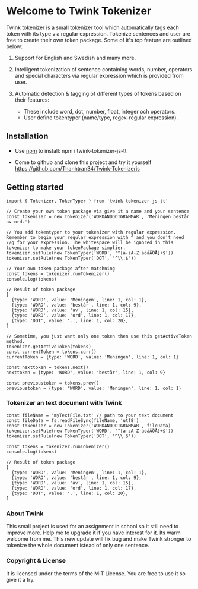 # Welcome to Twink Tokenizer

Twink tokenizer is a small tokenizer tool which automatically tags each token with its type via regular expression. 
Tokenize sentences and user are free to create their own token package. Some of it's top feature are outlined below:
1. Support for English and Swedish and many more.
2. Intelligent tokenization of sentence containing words, number, operators and special characters via regular expression which is provided from user.
3. Automatic detection & tagging of different types of tokens based on their features:

    - These include word, dot, number, float, integer och operators.
    - User define tokentyper (name/type, regex-regular expression).

## Installation

- Use [npm](https://www.npmjs.com/package/twink-tokenizer-js-tt) to install:
npm i twink-tokenizer-js-tt

- Come to github and clone this project and try it yourself
https://github.com/Thanhtran34/Twink-Tokenizerjs


## Getting started

```
import { Tokenizer, TokenTyper } from 'twink-tokenizer-js-tt'

// Create your own token package via give it a name and your sentence
const tokenizer = new Tokenizer('WORDANDDOTGRAMMAR', 'Meningen består av ord.')

// You add tokentyper to your tokenizer with regular expression. Remember to begin your regular expression with ^ and you don't need //g for your expression. The whitespace will be ignored in this tokenizer to make your tokenPackage simplier.
tokenizer.setRule(new TokenTyper('WORD', '^[a-zA-Z|äöåÄÖÅ]+$'))
tokenizer.setRule(new TokenTyper('DOT', '^\\.$'))

// Your own token package after matchning
const tokens = tokenizer.runTokenizer()
console.log(tokens)

// Result of token package
[
  {type: 'WORD', value: 'Meningen', line: 1, col: 1},
  {type: 'WORD', value: 'består', line: 1, col: 9},
  {type: 'WORD', value: 'av', line: 1, col: 15},
  {type: 'WORD', value: 'ord', line: 1, col: 17},
  {type: 'DOT', value: '.', line: 1, col: 20},
]

// Sometime, you just want only one token then use this getActiveToken method.
tokenizer.getActiveToken(tokens)
const currentToken = tokens.curr()
currentToken = {type: 'WORD', value: 'Meningen', line: 1, col: 1}

const nexttoken = tokens.next()
nexttoken = {type: 'WORD', value: 'består', line: 1, col: 9}

const previoustoken = tokens.prev()
previoustoken = {type: 'WORD', value: 'Meningen', line: 1, col: 1}

```

### Tokenizer an text document with Twink
```
const fileName = 'myTextFile.txt' // path to your text document
const fileData = fs.readFileSync(fileName, 'utf8')
const tokenizer = new Tokenizer('WORDANDDOTGRAMMAR', fileData)
tokenizer.setRule(new TokenTyper('WORD', '^[a-zA-Z|äöåÄÖÅ]+$'))
tokenizer.setRule(new TokenTyper('DOT', '^\\.$'))

const tokens = tokenizer.runTokenizer()
console.log(tokens)

// Result of token package
[
  {type: 'WORD', value: 'Meningen', line: 1, col: 1},
  {type: 'WORD', value: 'består', line: 1, col: 9},
  {type: 'WORD', value: 'av', line: 1, col: 15},
  {type: 'WORD', value: 'ord', line: 1, col: 17},
  {type: 'DOT', value: '.', line: 1, col: 20},
]

```

### About Twink
This small project is used for an assignment in school so it still need to improve more. Help me to upgrade it if you have interest for it. Its warm welcome from me. This new update will fix bug and make Twink stronger to tokenize the whole document istead of only one sentence.

### Copyright & License
It is licensed under the terms of the MIT License. You are free to use it so give it a try.